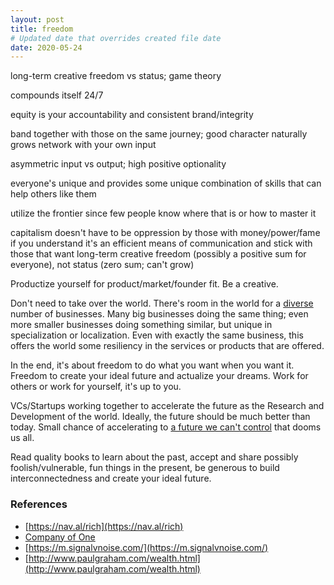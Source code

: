 ```yaml
---
layout: post
title: freedom
# Updated date that overrides created file date
date: 2020-05-24
---
```


long-term creative freedom vs status; game theory

compounds itself 24/7

equity is your accountability and consistent brand/integrity

band together with those on the same journey; good character naturally grows network with your own input

asymmetric input vs output; high positive optionality

everyone's unique and provides some unique combination of skills that can help others like them

utilize the frontier since few people know where that is or how to master it

capitalism doesn't have to be oppression by those with money/power/fame
if you understand it's an efficient means of communication
and stick with those that want long-term creative freedom (possibly a positive sum for everyone),
not status (zero sum; can't grow)

Productize yourself for product/market/founder fit.
Be a creative.

Don't need to take over the world.
There's room in the world
for a [diverse](/diversity) number of businesses.
Many big businesses doing the same thing;
even more smaller businesses doing something similar,
but unique in specialization or localization.
Even with exactly the same business,
this offers the world some resiliency
in the services or products
that are offered.

In the end,
it's about freedom
to do what you want
when you want it.
Freedom to create
your ideal future
and actualize your dreams.
Work for others
or work for yourself,
it's up to you.

VCs/Startups working together
to accelerate the future
as the Research and Development
of the world.
Ideally, the future should be
much better than today.
Small chance of accelerating to
[a future we can't control](https://80000hours.org/topic/priority-paths/technical-ai-safety/)
that dooms us all.

Read quality books to learn about the past,
accept and share possibly foolish/vulnerable,
fun things in the present,
be generous to build interconnectedness
and create your ideal future.

### References

* [https://nav.al/rich](https://nav.al/rich)
* [Company of One](https://www.goodreads.com/book/show/37570605-company-of-one)
* [https://m.signalvnoise.com/](https://m.signalvnoise.com/)
* [http://www.paulgraham.com/wealth.html](http://www.paulgraham.com/wealth.html)
